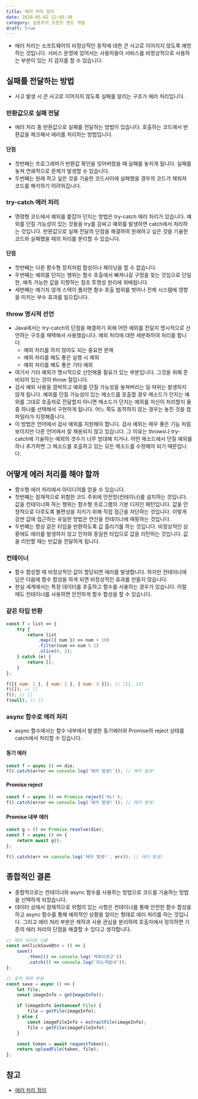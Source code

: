 ```yaml
---
title: 에러 처리 정리
date: 2020-05-02 12:05:30
category: 실용주의 프론트 엔드 개발
draft: true
---
```


- 에러 처리는 소프트웨어의 비정상적인 동작에 대한 큰 사고로 이어지지 않도록 예방하는 것입니다. 서비스 운영에 있어서는 사용자들이 서비스를 비정상적으로 사용하는 부분이 있는 지 감지를 할 수 있습니다.

## 실패를 전달하는 방법

- 사고 발생 시 큰 사고로 이어지지 않도록 실패를 알리는 구조가 에러 처리입니다.

### 반환값으로 실패 전달

- 에러 처리 중 반환값으로 실패를 전달하는 방법이 있습니다. 호출하는 코드에서 반환값을 체크해서 에러를 처리하는 방법입니다.

#### 단점

- 첫번째는 프로그래머가 반환값 확인을 잊어버렸을 때 실패를 놓치게 됩니다. 실패를 놓쳐 연쇄적으로 문제가 발생할 수 있습니다.
- 두번째는 원래 하고 싶은 것을 기술한 코드사이에 실패했을 경우의 코드가 채워져 코드를 해석하기 어려워집니다.

### try-catch 에러 처리

- 명령형 코드에서 예외를 붙잡아 던지는 방법은 try-catch 에러 처리가 있습니다. 예외를 던질 가능성이 있는 것들을 try를 감싸고 예외를 발생하면 catch에서 처리하는 것입니다. 반환값으로 실패 전달의 단점을 해결하여 원래하고 싶은 것을 기술한 코드와 실패했을 때의 처리를 분리할 수 있습니다.

#### 단점

- 첫번째는 다른 함수형 장치처럼 합성이나 체이닝을 할 수 없습니다.
- 두번째는 예외를 던지는 행위는 함수 호출에서 빠져나갈 구멍을 찾는 것임으로 단일한, 예측 가능한 값을 지향하는 참조 투명성 원리에 위배됩니다
- 세번째는 예기치 않게 스택이 풀리면 함수 호출 범위를 벗어나 전체 시스템에 영향을 미치는 부수 효과를 일으킵니다.

### throw 명시적 선언

- Java에서는 try-catch의 단점을 해결하기 위해 어떤 예외를 전달지 명시적으로 선언하는 구조를 채택해서 사용했습니다. 예외 처리에 대한 세분화하여 처리를 합니다.
  - 예외 처리를 하지 않아도 되는 중요한 문제
  - 예외 처리를 해도 좋은 실행 시 예외
  - 예외 처리를 해도 좋은 기타 예외
- 여기서 기타 예외가 명시적으로 선언해줄 필요가 있는 부분입니다. 그것을 위해 준비되어 있는 것이 throw 절입니다.
- 검사 예외 사용을 깜박하고 예외를 던질 가능성을 놓쳐버리는 일 따위는 발생하지 않게 됩니다. 예외를 던질 가능성이 있는 메소드를 호출할 경우 메소드가 던지는 예외를 그대로 호출처로 전달할지 아니면 메소드가 던지는 예외를 자신이 처리할지 둘 중 하나를 선택해서 구현하게 됩니다. 어느 쪽도 동작하지 않는 경우는 놓친 것을 컴파일러가 지정해줍니다.
- 이 방법은 언어에서 검사 예외를 지원해야 합니다. 검사 예외는 매우 좋은 기능 처럼 보이지만 다른 언어에서 잘 채용되지 않고 있습니다. 그 이유는 throws나 try-catch에 기술하는 예외의 갯수가 너무 방대해 지거나. 어떤 메소드에서 던질 예외를 하나 추가하면 그 메소드를 호출하고 있는 모든 메소드를 수정해야 되기 때문입니다.

## 어떻게 에러 처리를 해야 할까

- 함수형 에러 처리에서 아이디어를 얻을 수 있습니다.
- 첫번째는 잠재적으로 위험한 코드 주위에 안전망(컨테이너)를 설치하는 것입니다. 값을 컨테이너화 하는 행위는 함수형 프로그램의 기본 디자인 패턴입니다. 값을 안정적으로 다루도록 불편성을 지키기 위해 직접 접근을 차단하는 것입니다. 이렇게 감싼 값에 접근하는 유일한 방법은 연산을 컨테이너에 매핑하는 것입니다.
- 두번째는 항상 같은 타입을 반환하도록 값 흘리기를 하는 것입니다. 비정상적인 상황에도 에러를 발생하지 않고 인자와 동일한 타입으로 값을 리턴하는 것입니다. 값을 리턴할 때는 빈값을 전달하게 됩니다.

### 컨테이너

- 함수 합성할 때 비정상적인 값이 할당되면 에러를 발생합니다. 하지만 컨테이너에 담은 다음에 함수 합성을 하게 되면 비정상적인 효과를 만들지 않습니다.
- 현실 세계에서는 특정 데이터를 추출하고 함수를 사용하는 경우가 있습니다. 이럴 때도 컨테이너를 사용하면 안전하게 함수 합성을 할 수 있습니다.

### 같은 타입 반환

```javascript
const f = list => {
	try {
		return list
			.map(({ num }) => num + 10)
			.filter(num => num % 2)
			.slice(0, 2);
	} catch (e) {
		return [];
	}
};

f([{ num: 1 }, { num: 2 }, { num: 3 }]); // [11, 13]
f([]); // []
f(); // []
f(null); // []
```

### async 함수로 에러 처리

- async 함수에서는 함수 내부에서 발생한 동기에러와 Promise의 reject 상태를 catch에서 처리할 수 있습니다.

#### 동기 에러

```javascript
const f = async () => die;
f().catch(error => console.log('에러 발생!')); // 에러 발생!
```

#### Promise reject

```javascript
const f = async () => Promise.reject('Hi!');
f().catch(error => console.log('에러 발생!')); // 에러 발생!
```

#### Promise 내부 에러

```javascript
const g = () => Promise.resolve(die);
const f = async () => {
	return await g();
};

f().catch(err => console.log('에러 발생!', err)); // 에러 발생!
```

## 종합적인 결론

- 종합적으로는 컨테이너와 async 함수를 사용하는 방법으로 코드를 기술하는 방법을 선택하게 되었습니다.
- 데이터 상에서 잠재적으로 위험이 있는 사항은 컨테이너를 통해 안전한 함수 합성을 하고 async 함수를 통해 예외적인 상황을 알리는 형태로 에러 처리를 하는 것입니다. 그리고 에러 처리 부분은 제작과 사용 관심을 분리하여 호출자에서 정의하면 기존의 에러 처리의 단점을 해결할 수 있다고 생각합니다.

```javascript
// 에러 처리와 사용
const onClickSaveBtn = () => {
	save()
		.then(() => console.log('계획되로군'))
		.catch(() => console.log('되는게없네'));
};

// 로직 제작 부분
const save = async () => {
	let file;
	const imageInfo = getImageInfo();

	if (imageInfo instanceof File) {
		file = getFile(imageInfo);
	} else {
		const imageFileInfo = extractFile(imageInfo);
		file = getFile(imageFileInfo);
	}

	const token = await requestToken();
	return uploadFile(token, file);
};
```

## 참고

- [에러 처리 정리](https://peter-cho.gitbook.io/book/9/9_1)
